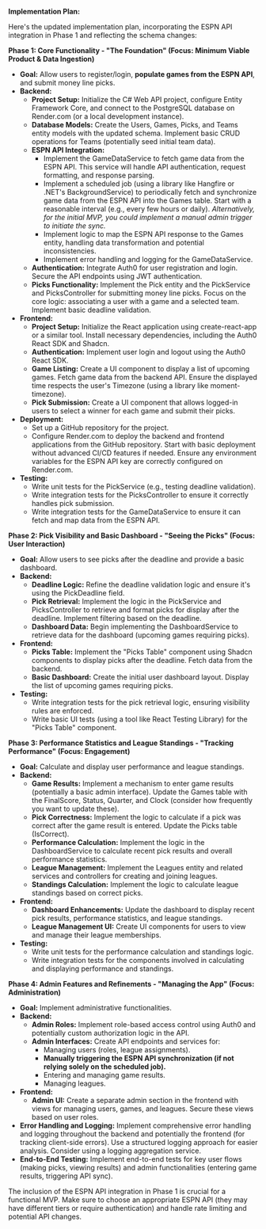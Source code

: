 **Implementation Plan:**

Here's the updated implementation plan, incorporating the ESPN API integration in Phase 1 and reflecting the schema changes:

**Phase 1: Core Functionality - "The Foundation" (Focus: Minimum Viable Product & Data Ingestion)**

- **Goal:** Allow users to register/login, **populate games from the ESPN API**, and submit money line picks.
- **Backend:**
  - **Project Setup:** Initialize the C# Web API project, configure Entity Framework Core, and connect to the PostgreSQL database on Render.com (or a local development instance).
  - **Database Models:** Create the Users, Games, Picks, and Teams entity models with the updated schema. Implement basic CRUD operations for Teams (potentially seed initial team data).
  - **ESPN API Integration:**
    - Implement the GameDataService to fetch game data from the ESPN API. This service will handle API authentication, request formatting, and response parsing.
    - Implement a scheduled job (using a library like Hangfire or .NET's BackgroundService) to periodically fetch and synchronize game data from the ESPN API into the Games table. Start with a reasonable interval (e.g., every few hours or daily). *Alternatively, for the initial MVP, you could implement a manual admin trigger to initiate the sync.*
    - Implement logic to map the ESPN API response to the Games entity, handling data transformation and potential inconsistencies.
    - Implement error handling and logging for the GameDataService.
  - **Authentication:** Integrate Auth0 for user registration and login. Secure the API endpoints using JWT authentication.
  - **Picks Functionality:** Implement the Pick entity and the PickService and PicksController for submitting money line picks. Focus on the core logic: associating a user with a game and a selected team. Implement basic deadline validation.
- **Frontend:**
  - **Project Setup:** Initialize the React application using create-react-app or a similar tool. Install necessary dependencies, including the Auth0 React SDK and Shadcn.
  - **Authentication:** Implement user login and logout using the Auth0 React SDK.
  - **Game Listing:** Create a UI component to display a list of upcoming games. Fetch game data from the backend API. Ensure the displayed time respects the user's Timezone (using a library like moment-timezone).
  - **Pick Submission:** Create a UI component that allows logged-in users to select a winner for each game and submit their picks.
- **Deployment:**
  - Set up a GitHub repository for the project.
  - Configure Render.com to deploy the backend and frontend applications from the GitHub repository. Start with basic deployment without advanced CI/CD features if needed. Ensure any environment variables for the ESPN API key are correctly configured on Render.com.
- **Testing:**
  - Write unit tests for the PickService (e.g., testing deadline validation).
  - Write integration tests for the PicksController to ensure it correctly handles pick submission.
  - Write integration tests for the GameDataService to ensure it can fetch and map data from the ESPN API.

**Phase 2: Pick Visibility and Basic Dashboard - "Seeing the Picks" (Focus: User Interaction)**

- **Goal:** Allow users to see picks after the deadline and provide a basic dashboard.
- **Backend:**
  - **Deadline Logic:** Refine the deadline validation logic and ensure it's using the PickDeadline field.
  - **Pick Retrieval:** Implement the logic in the PickService and PicksController to retrieve and format picks for display after the deadline. Implement filtering based on the deadline.
  - **Dashboard Data:** Begin implementing the DashboardService to retrieve data for the dashboard (upcoming games requiring picks).
- **Frontend:**
  - **Picks Table:** Implement the "Picks Table" component using Shadcn components to display picks after the deadline. Fetch data from the backend.
  - **Basic Dashboard:** Create the initial user dashboard layout. Display the list of upcoming games requiring picks.
- **Testing:**
  - Write integration tests for the pick retrieval logic, ensuring visibility rules are enforced.
  - Write basic UI tests (using a tool like React Testing Library) for the "Picks Table" component.

**Phase 3: Performance Statistics and League Standings - "Tracking Performance" (Focus: Engagement)**

- **Goal:** Calculate and display user performance and league standings.
- **Backend:**
  - **Game Results:** Implement a mechanism to enter game results (potentially a basic admin interface). Update the Games table with the FinalScore, Status, Quarter, and Clock (consider how frequently you want to update these).
  - **Pick Correctness:** Implement the logic to calculate if a pick was correct after the game result is entered. Update the Picks table (IsCorrect).
  - **Performance Calculation:** Implement the logic in the DashboardService to calculate recent pick results and overall performance statistics.
  - **League Management:** Implement the Leagues entity and related services and controllers for creating and joining leagues.
  - **Standings Calculation:** Implement the logic to calculate league standings based on correct picks.
- **Frontend:**
  - **Dashboard Enhancements:** Update the dashboard to display recent pick results, performance statistics, and league standings.
  - **League Management UI:** Create UI components for users to view and manage their league memberships.
- **Testing:**
  - Write unit tests for the performance calculation and standings logic.
  - Write integration tests for the components involved in calculating and displaying performance and standings.

**Phase 4: Admin Features and Refinements - "Managing the App" (Focus: Administration)**

- **Goal:** Implement administrative functionalities.
- **Backend:**
  - **Admin Roles:** Implement role-based access control using Auth0 and potentially custom authorization logic in the API.
  - **Admin Interfaces:** Create API endpoints and services for:
    - Managing users (roles, league assignments).
    - **Manually triggering the ESPN API synchronization (if not relying solely on the scheduled job).**
    - Entering and managing game results.
    - Managing leagues.
- **Frontend:**
  - **Admin UI:** Create a separate admin section in the frontend with views for managing users, games, and leagues. Secure these views based on user roles.
- **Error Handling and Logging:** Implement comprehensive error handling and logging throughout the backend and potentially the frontend (for tracking client-side errors). Use a structured logging approach for easier analysis. Consider using a logging aggregation service.
- **End-to-End Testing:** Implement end-to-end tests for key user flows (making picks, viewing results) and admin functionalities (entering game results, triggering API sync).

The inclusion of the ESPN API integration in Phase 1 is crucial for a functional MVP. Make sure to choose an appropriate ESPN API (they may have different tiers or require authentication) and handle rate limiting and potential API changes.